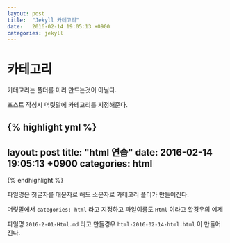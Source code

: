 ```yaml
---
layout: post
title:  "Jekyll 카테고리"
date:   2016-02-14 19:05:13 +0900
categories: jekyll
---
```



# 카테고리

카테고리는 폴더를 미리 만드는것이 아닐다.

포스트 작성시 머릿말에 카테고리를 지정해준다.

{% highlight yml %}
---
layout: post
title:  "html 연습"
date:   2016-02-14 19:05:13 +0900
categories: html
---
{% endhighlight %}


파일명은 첫글자를 대문자로 해도 소문자로 카테고리 폴더가 만들어진다.

머릿말에서 `categories: html` 라고 지정하고 파일이름도 `Html` 이라고 할경우의 예제

파일명 `2016-2-01-Html.md` 라고 만들경우 `html-2016-02-14-html.html` 이 만들어진다.


